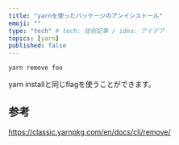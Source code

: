 ```yaml
---
title: "yarnを使ったパッケージのアンインストール"
emoji: ""
type: "tech" # tech: 技術記事 / idea: アイデア
topics: [yarn]
published: false
---
```



```bash
yarn remove foo
```

yarn installと同じflagを使うことができます。

## 参考

https://classic.yarnpkg.com/en/docs/cli/remove/
